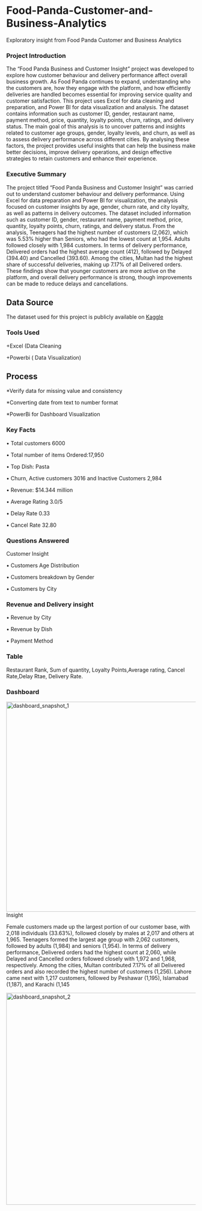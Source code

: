 # Food-Panda-Customer-and-Business-Analytics
Exploratory insight from Food Panda Customer and Business Analytics
### Project Introduction
The “Food Panda Business and Customer Insight” project was developed to explore how customer behaviour and delivery performance affect overall business growth. As Food Panda continues to expand, understanding who the customers are, how they engage with the platform, and how efficiently deliveries are handled becomes essential for improving service quality and customer satisfaction.
This project uses Excel for data cleaning and preparation, and Power BI for data visualization and analysis. The dataset contains information such as customer ID, gender, restaurant name, payment method, price, quantity, loyalty points, churn, ratings, and delivery status.
The main goal of this analysis is to uncover patterns and insights related to customer age groups, gender, loyalty levels, and churn, as well as to assess delivery performance across different cities. By analysing these factors, the project provides useful insights that can help the business make better decisions, improve delivery operations, and design effective strategies to retain customers and enhance their experience.
### Executive Summary
The project titled “Food Panda Business and Customer Insight” was carried out to understand customer behaviour and delivery performance. Using Excel for data preparation and Power BI for visualization, the analysis focused on customer insights by age, gender, churn rate, and city loyalty, as well as patterns in delivery outcomes. The dataset included information such as customer ID, gender, restaurant name, payment method, price, quantity, loyalty points, churn, ratings, and delivery status.
From the analysis, Teenagers had the highest number of customers (2,062), which was 5.53% higher than Seniors, who had the lowest count at 1,954. Adults followed closely with 1,984 customers. In terms of delivery performance, Delivered orders had the highest average count (412), followed by Delayed (394.40) and Cancelled (393.60). Among the cities, Multan had the highest share of successful deliveries, making up 7.17% of all Delivered orders.
These findings show that younger customers are more active on the platform, and overall delivery performance is strong, though improvements can be made to reduce delays and cancellations.
## Data Source
The dataset used for this project is publicly available on [Kaggle](https://www.kaggle.com/datasets/nabihazahid/foodpanda-analysis-dataset-2025)
### Tools Used
+Excel (Data Cleaning

+Powerbi ( Data Visualization) 

## Process
*Verify data for missing value and consistency

*Converting date from text to number format

*PowerBi for Dashboard Visualization

### Key Facts
• Total customers 6000

•	Total number of items Ordered:17,950

•	Top Dish: Pasta

•	Churn, Active customers 3016 and Inactive Customers 2,984

•	Revenue: $14.344 million 

•	Average Rating 3.0/5

•	Delay Rate 0.33

•	Cancel Rate 32.80

### Questions Answered

Customer Insight

• Customers Age Distribution

• Customers breakdown by Gender

• Customers by City

### Revenue and Delivery insight

• Revenue by City

• Revenue by Dish

• Payment Method

### Table
Restaurant Rank, Sum of quantity, Loyalty Points,Average rating, Cancel Rate,Delay Rtae, Delivery Rate.

### Dashboard
<img width="1000" height="557" alt="dashboard_snapshot_1" src="https://github.com/user-attachments/assets/58d92c3f-67f4-42a5-aadf-9b569eca5f8d" />
Insight

Female customers made up the largest portion of our customer base, with 2,018 individuals (33.63%), followed closely by males at 2,017 and others at 1,965. Teenagers formed the largest age group with 2,062 customers, followed by adults (1,984) and seniors (1,954).
In terms of delivery performance, Delivered orders had the highest count at 2,060, while Delayed and Cancelled orders followed closely with 1,972 and 1,968, respectively. Among the cities, Multan contributed 7.17% of all Delivered orders and also recorded the highest number of customers (1,256). Lahore came next with 1,217 customers, followed by Peshawar (1,195), Islamabad (1,187), and Karachi (1,145

<img width="999" height="562" alt="dashboard_snapshot_2" src="https://github.com/user-attachments/assets/e88dfd19-2707-4cfe-abb1-8737806d0d6e" />







